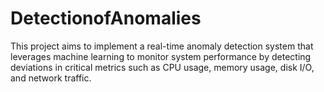 # DetectionofAnomalies
This project aims to implement a real-time anomaly detection system that  leverages machine learning to monitor system performance by detecting  deviations in critical metrics such as CPU usage, memory usage, disk I/O, and  network traffic. 
